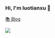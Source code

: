 ### Hi, I'm luotianxu 👋

[📚 Blog](https://luotianxu1.github.io/)

![](https://github-readme-stats.vercel.app/api?username=luotianxu1&show_icons=true)
